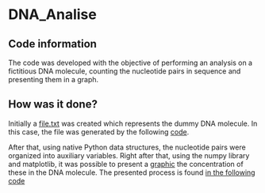 # DNA_Analise
## Code information
The code was developed with the objective of performing an analysis on a fictitious DNA molecule, counting the nucleotide pairs in sequence and presenting them in a graph.

## How was it done?
Initially a [file.txt](https://github.com/Moises788/DNA_Analise/blob/main/date/gene.txt) was created which represents the dummy DNA molecule. In this case, the file was generated by the following [code](https://github.com/Moises788/DNA_Analise/blob/main/index/data_create.py).

After that, using native Python data structures, the nucleotide pairs were organized into auxiliary variables. Right after that, using the numpy library and matplotlib, it was possible to present a [graphic](img/Figure_1.png) the concentration of these in the DNA molecule. The presented process is found [in the following code](https://github.com/Moises788/DNA_Analise/blob/main/index/data_analyse.py)  
